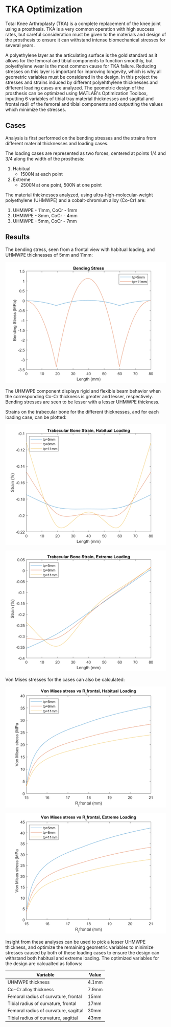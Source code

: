 # TKA Optimization

Total Knee Arthroplasty (TKA) is a complete replacement of the knee joint using a prosthesis. TKA is a very common operation with high success rates, but careful consideration must be given to the materials and design of the prosthesis to ensure it can withstand intense biomechanical stresses for several years.  

A polyethylene layer as the articulating surface is the gold standard as it allows for the femoral and tibial components to function smoothly, but polyethylene wear is the most common cause for TKA failure. Reducing  stresses on this layer is important for improving longevity, which is why all geometric variables must be considered in the design. In this project the stresses and strains induced by different polyehthylene thicknesses and different loading cases are analyzed. The geometric design of the prosthesis can be optimized using MATLAB's Optimization Toolbox, inputting 6 variables of tibial tray material thicknesses and sagittal and frontal radii of the femoral and tibial components and outputting the values which minimize the stresses. 

## Cases

Analysis is first performed on the bending stresses and the strains from different material thicknesses and loading cases. 

The loading cases are represented as two forces, centered at points 1/4 and 3/4 along the width of the prosthesis:
1. Habitual 
    * 1500N at each point
2. Extreme
    * 2500N at one point, 500N at one point
 
 The material thicknesses analyzed, using ultra-high-molecular-weight polyethylene (UHMWPE) and a cobalt-chromium alloy (Co-Cr) are:
 1. UHMWPE - 11mm, CoCr - 1mm
 2. UHMWPE - 8mm, CoCr - 4mm
 3. UHMWPE - 5mm, CoCr - 7mm
 
 ## Results
 
The bending stress, seen from a frontal view with habitual loading, and UHMWPE thicknesses of 5mm and 11mm:

![Bending Stress](https://github.com/ggdurrant/TKA-Optimization/blob/main/images/bendingstress.png)

The UHMWPE component displays rigid and flexible beam behavior when the corresponding Co-Cr thickness is greater and lesser, respectively. Bending stresses are seen to be lesser with a lesser UHMWPE thickness. 

Strains on the trabecular bone for the different thicknesses, and for each loading case, can be plotted:

![Strain Habitual](https://github.com/ggdurrant/TKA-Optimization/blob/main/images/straine1.png)

![Strain Extreme](https://github.com/ggdurrant/TKA-Optimization/blob/main/images/straine2.png)

Von Mises stresses for the cases can also be calculated:

![Von Mises Habitual](https://github.com/ggdurrant/TKA-Optimization/blob/main/images/rte1.png)

![Von Mises Extreme](https://github.com/ggdurrant/TKA-Optimization/blob/main/images/rte2.png)

Insight from these analyses can be used to pick a lesser UHMWPE thickness, and optimize the remaining geometric variables to minimize stresses caused by both of these loading cases to ensure the design can withstand both habitual and extreme loading. The optimized variables for the design are calcualted as follows:

Variable | Value
-----|------
UHMWPE thickness | 4.1mm
Co-Cr alloy thickness | 7.9mm
Femoral radius of curvature, frontal | 15mm
Tibial radius of curvature, frontal | 17mm
Femoral radius of curvature, sagittal | 30mm
Tibial radius of curvature, sagittal | 43mm
